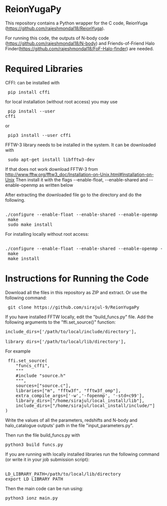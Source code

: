 # ReionYugaPy

This repository contains a Python wrapper for the C code, ReionYuga (https://github.com/rajeshmondal18/ReionYuga).  

For running this code, the outputs of N-body code (https://github.com/rajeshmondal18/N-body) and Friends-of-Friend Halo Finder(https://github.com/rajeshmondal18/FoF-Halo-finder) are needed.



# Required Libraries

CFFI: can be installed with <pre>  pip install cffi </pre>
for local installation (without root access) you may use <pre> pip install --user cffi </pre> or <pre> pip3 install --user cffi </pre>
FFTW-3 library needs to be installed in the system. It can be downloaded with 
<pre> sudo apt-get install libfftw3-dev </pre>

If that does not work download FFTW-3 from http://www.fftw.org/fftw3_doc/Installation-on-Unix.html#Installation-on-Unix Then install it with the flags --enable-float, --enable-shared and --enable-openmp as written below

After extracting the downloaded file go to the directory and do the following.
<pre> 
./configure --enable-float --enable-shared --enable-openmp
 make
 sudo make install
</pre>

For installing locally without root access:
<pre> 
./configure --enable-float --enable-shared --enable-openmp --prefix=/path/to/your/local/install/directory
 make
 make install
</pre>
 

# Instructions for Running the Code

Download all the files in this repository as ZIP and extract. Or use the following command:
<pre>
 git clone https://github.com/sirajul-9/ReionYugaPy
</pre>

If you have installed FFTW locally, edit the "build_funcs.py" file. Add the following arguments to the "ffi.set_source()" function:
<pre>
include_dirs=['/path/to/local/include/directory'],

library_dirs=['/path/to/local/lib/directory'],
</pre>

For example
<pre>
 ffi.set_source(
    "funcs_cffi",  
    """
    #include "source.h"
    """,
    sources=["source.c"],
    libraries=["m", "fftw3f", "fftw3f_omp"],
    extra_compile_args=['-w','-fopenmp', '-std=c99'],
    library_dirs=["/home/sirajul/local_install/lib"],
    include_dirs=["/home/sirajul/local_install/include/"]
)
</pre>

Write the values of all the parameters, redshifts and N-body and halo_catalogue outputs' path in the file "input_parameters.py".

Then run the file build_funcs.py with 
<pre>
python3 build_funcs.py
</pre>
If you are running with locally installed libraries run the following command (or write it in your job submission script):
<pre> 
LD_LIBRARY_PATH=/path/to/local/lib/directory
export LD_LIBRARY_PATH
</pre>
Then the main code can be run using:
<pre>
python3 ionz_main.py
</pre>
